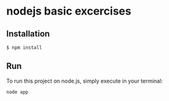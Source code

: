 # nodejs basic excercises

## Installation
    $ npm install
    

## Run
To run this project on node.js, simply execute in your terminal:

    node app